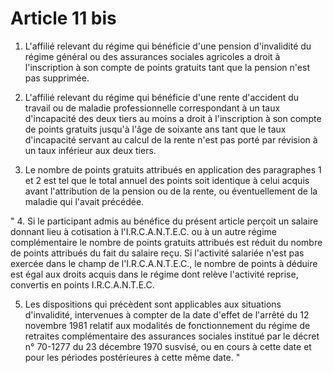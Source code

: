 # Article 11 bis

1. L'affilié relevant du régime qui bénéficie d'une pension d'invalidité du régime général ou des assurances sociales agricoles a droit à l'inscription à son compte de points gratuits tant que la pension n'est pas supprimée.

2. L'affilié relevant du régime qui bénéficie d'une rente d'accident du travail ou de maladie professionnelle correspondant à un taux d'incapacité des deux tiers au moins a droit à l'inscription à son compte de points gratuits jusqu'à l'âge de soixante ans tant que le taux d'incapacité servant au calcul de la rente n'est pas porté par révision à un taux inférieur aux deux tiers.

3. Le nombre de points gratuits attribués en application des paragraphes 1 et 2 est tel que le total annuel des points soit identique à celui acquis avant l'attribution de la pension ou de la rente, ou éventuellement de la maladie qui l'avait précédée.

" 4. Si le participant admis au bénéfice du présent article perçoit un salaire donnant lieu à cotisation à l'I.R.C.A.N.T.E.C. ou à un autre régime complémentaire le nombre de points gratuits attribués est réduit du nombre de points attribués du fait du salaire reçu. Si l'activité salariée n'est pas exercée dans le champ de l'I.R.C.A.N.T.E.C., le nombre de points à déduire est égal aux droits acquis dans le régime dont relève l'activité reprise, convertis en points I.R.C.A.N.T.E.C.

5. Les dispositions qui précèdent sont applicables aux situations d'invalidité, intervenues à compter de la date d'effet de l'arrêté du 12 novembre 1981 relatif aux modalités de fonctionnement du régime de retraites complémentaire des assurances sociales institué par le décret n° 70-1277 du 23 décembre 1970 susvisé, ou en cours à cette date et pour les périodes postérieures à cette même date. "
